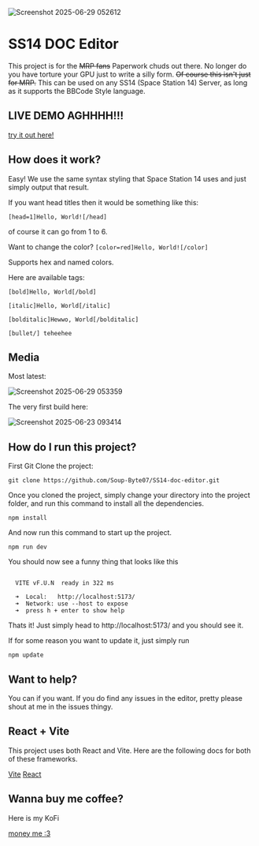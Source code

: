 

![Screenshot 2025-06-29 052612](https://github.com/user-attachments/assets/460a70c0-3b4f-4a47-b0da-378994b3fd4d)

# SS14 DOC Editor

This project is for the <del>MRP fans</del> Paperwork chuds out there. No longer do you have torture your GPU just to write
a silly form. <del>Of course this isn't just for MRP.</del> This can be used on any SS14 (Space Station 14) Server, as long as it supports
the BBCode Style language.

## LIVE DEMO AGHHHH!!!

[try it out here!](https://soup-byte07.github.io/SS14-doc-editor/)

## How does it work?

Easy! We use the same syntax styling that Space Station 14 uses and just simply output that result.

If you want head titles then it would be something like this:

``
[head=1]Hello, World![/head]
``

of course it can go from 1 to 6.

Want to change the color?
``
[color=red]Hello, World![/color]
``

Supports hex and named colors.

Here are available tags:

``
[bold]Hello, World[/bold]
``

``
[italic]Hello, World[/italic]
``

``
[bolditalic]Hewwo, World[/bolditalic]
``

``
[bullet/] teheehee
``

## Media

Most latest:

![Screenshot 2025-06-29 053359](https://github.com/user-attachments/assets/074d64d5-fdff-4c33-b91d-c5cc45480e29)


The very first build here:

![Screenshot 2025-06-23 093414](https://github.com/user-attachments/assets/c177df6d-bbc5-4e07-956f-095ec567a484)

## How do I run this project?

First Git Clone the project:

`git clone https://github.com/Soup-Byte07/SS14-doc-editor.git`

Once you cloned the project, simply change your directory into the project folder,
and run this command to install all the dependencies.

`npm install`

And now run this command to start up the project.

`npm run dev`

You should now see a funny thing that looks like this

```

  VITE vF.U.N  ready in 322 ms

  ➜  Local:   http://localhost:5173/
  ➜  Network: use --host to expose
  ➜  press h + enter to show help

```

Thats it! Just simply head to http://localhost:5173/ and you should see it.

If for some reason you want to update it, just simply run

`npm update`

## Want to help?

You can if you want.
If you do find any issues in the editor, pretty please shout at me in the issues thingy.

## React + Vite

This project uses both React and Vite. Here are the following docs for both of these frameworks.

[Vite](https://vite.dev/)
[React](https://react.dev/)


## Wanna buy me coffee?

Here is my KoFi

[money me :3](https://ko-fi.com/soupbyte)


